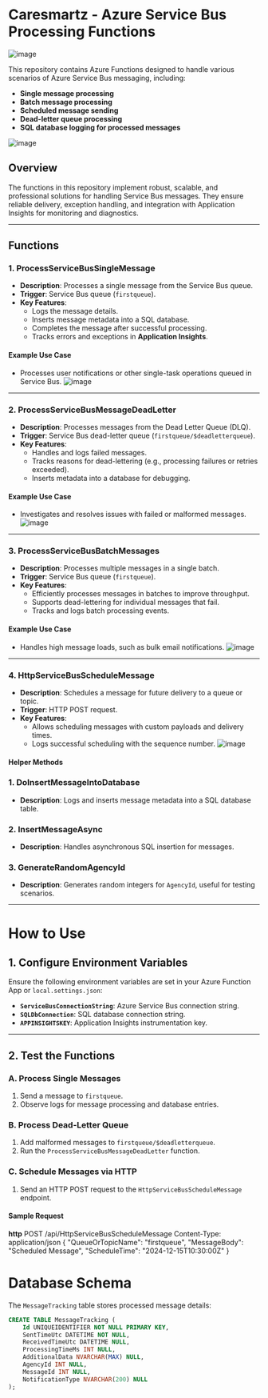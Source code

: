 # **Caresmartz - Azure Service Bus Processing Functions**

![image](https://github.com/user-attachments/assets/f7ce32bb-ac40-4014-8352-8c3806b1dbc4)

This repository contains Azure Functions designed to handle various scenarios of Azure Service Bus messaging, including:

- **Single message processing**
- **Batch message processing**
- **Scheduled message sending**
- **Dead-letter queue processing**
- **SQL database logging for processed messages**


![image](https://github.com/user-attachments/assets/bf192f6c-eca6-4568-984d-c90690e57cac)


## **Overview**

The functions in this repository implement robust, scalable, and professional solutions for handling Service Bus messages. They ensure reliable delivery, exception handling, and integration with Application Insights for monitoring and diagnostics.

---

## **Functions**

### **1. ProcessServiceBusSingleMessage**
- **Description**: Processes a single message from the Service Bus queue.
- **Trigger**: Service Bus queue (`firstqueue`).
- **Key Features**:
  - Logs the message details.
  - Inserts message metadata into a SQL database.
  - Completes the message after successful processing.
  - Tracks errors and exceptions in **Application Insights**.

#### **Example Use Case**
- Processes user notifications or other single-task operations queued in Service Bus.
![image](https://github.com/user-attachments/assets/95353c93-3059-47dd-8675-b565d9e6b89b)

---

### **2. ProcessServiceBusMessageDeadLetter**
- **Description**: Processes messages from the Dead Letter Queue (DLQ).
- **Trigger**: Service Bus dead-letter queue (`firstqueue/$deadletterqueue`).
- **Key Features**:
  - Handles and logs failed messages.
  - Tracks reasons for dead-lettering (e.g., processing failures or retries exceeded).
  - Inserts metadata into a database for debugging.

#### **Example Use Case**
- Investigates and resolves issues with failed or malformed messages.
![image](https://github.com/user-attachments/assets/526cf84e-b1f7-429c-8139-386e041431e4)

---

### **3. ProcessServiceBusBatchMessages**
- **Description**: Processes multiple messages in a single batch.
- **Trigger**: Service Bus queue (`firstqueue`).
- **Key Features**:
  - Efficiently processes messages in batches to improve throughput.
  - Supports dead-lettering for individual messages that fail.
  - Tracks and logs batch processing events.

#### **Example Use Case**
- Handles high message loads, such as bulk email notifications.
![image](https://github.com/user-attachments/assets/3409fb9c-8de2-4c80-acd4-cb955cd9da4e)

---

### **4. HttpServiceBusScheduleMessage**
- **Description**: Schedules a message for future delivery to a queue or topic.
- **Trigger**: HTTP POST request.
- **Key Features**:
  - Allows scheduling messages with custom payloads and delivery times.
  - Logs successful scheduling with the sequence number.
![image](https://github.com/user-attachments/assets/22e9bf78-c056-45d5-a7b6-4788053b17fe)


#### **Helper Methods**

### **1. DoInsertMessageIntoDatabase**
- **Description**: Logs and inserts message metadata into a SQL database table.

### **2. InsertMessageAsync**
- **Description**: Handles asynchronous SQL insertion for messages.

### **3. GenerateRandomAgencyId**
- **Description**: Generates random integers for `AgencyId`, useful for testing scenarios.

---

# **How to Use**

## **1. Configure Environment Variables**
Ensure the following environment variables are set in your Azure Function App or `local.settings.json`:

- **`ServiceBusConnectionString`**: Azure Service Bus connection string.
- **`SQLDbConnection`**: SQL database connection string.
- **`APPINSIGHTSKEY`**: Application Insights instrumentation key.

---

## **2. Test the Functions**

### **A. Process Single Messages**
1. Send a message to `firstqueue`.
2. Observe logs for message processing and database entries.

### **B. Process Dead-Letter Queue**
1. Add malformed messages to `firstqueue/$deadletterqueue`.
2. Run the `ProcessServiceBusMessageDeadLetter` function.

### **C. Schedule Messages via HTTP**
1. Send an HTTP POST request to the `HttpServiceBusScheduleMessage` endpoint.

#### **Sample Request**
**http**
POST /api/HttpServiceBusScheduleMessage
Content-Type: application/json
{
    "QueueOrTopicName": "firstqueue",
    "MessageBody": "Scheduled Message",
    "ScheduleTime": "2024-12-15T10:30:00Z"
}

# **Database Schema**

The `MessageTracking` table stores processed message details:

```sql
CREATE TABLE MessageTracking (
    Id UNIQUEIDENTIFIER NOT NULL PRIMARY KEY,
    SentTimeUtc DATETIME NOT NULL,
    ReceivedTimeUtc DATETIME NULL,
    ProcessingTimeMs INT NULL,
    AdditionalData NVARCHAR(MAX) NULL,
    AgencyId INT NULL,
    MessageId INT NULL,
    NotificationType NVARCHAR(200) NULL
);


